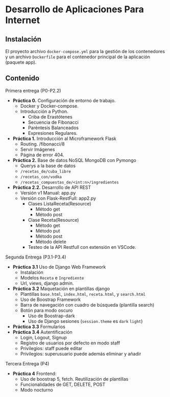 # Desarrollo de Aplicaciones Para Internet

## Instalación

El proyecto archivo `docker-compose.yml` para la gestión de los 
contenedores y un archivo `Dockerfile` para el contenedor principal de
la aplicación (paquete app).

## Contenido

Primera entrega (P0-P2.2)

- **Práctica 0.** Configuración de entorno de trabajo. 
    - Docker y Docker-compose.
    - Introducción a Python.
        - Criba de Erastótenes
        - Secuencia de Fibonacci
        - Paréntesis Balanceados
        - Expresiones Regulares.
- **Práctica 1.** Introducción al Microframework Flask
    - Routing. /fibonacci/8
    - Servir Imágenes
    - Página de error 404.
- **Práctica 2.** Base de datos NoSQL MongoDB con Pymongo
    - Querys a la base de datos
    - `/recetas_de/cuba_libre`
    - `/recetas_con/vodka`
    - `/recetas_compuestas_de/<int:n>/ingredientes`
- **Práctica 2.2.** Desarrollo de API REST
    - Versión v1 Manual: app.py
    - Versión con Flask-RestFull: app2.py
        - Clases ListaReceta(Resource)
            - Método get
            - Método post
        - Clase Receta(Resource)
            - Método get
            - Método put
            - Método post
            - Método delete
        - Testeo de la API Restfull con extensión en VSCode.

Segunda Entrega (P3.1-P3.4)

- **Práctica 3.1** Uso de Django Web Framework
    - Instalación
    - Modelos `Receta` e `Ingrediente`
    - Url, views, django admin.
- **Práctica 3.2** Maquetación en plantillas django
    - Plantillas `base.html`, `index.html`, `receta.html`, y `search.html`
    - Uso de Boostrap Framework
    - Barra de navegación con cuadro de búsqueda (plantilla search)
    - Botón para modo oscuro
        - Uso de Boostrap-dark
        - Uso de Django sesiones (`session.theme` es `dark` `light`)
- **Práctica 3.3** Formularios
- **Práctica 3.4** Autentificación
    - Login, Logout, Signup
    - Registro de usuarios por defecto en modo staff
    - Privilegios: staff puede editar
    - Privilegios: superusuario puede además eliminar y añadir

Tercera Entrega (P4)

- **Práctica 4** Frontend:
    - Uso de boostrap 5, fetch. Reutilización de plantillas
    - Funcionalidades de GET, DELETE, POST
    - Modo nocturno